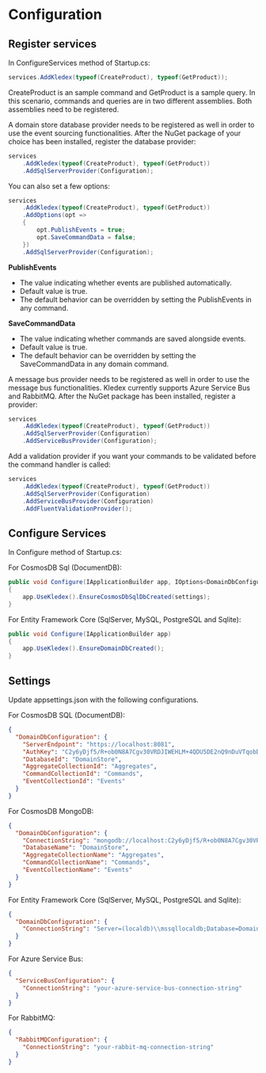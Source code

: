 # Configuration

## Register services

In ConfigureServices method of Startup.cs:

```C#
services.AddKledex(typeof(CreateProduct), typeof(GetProduct));
```

CreateProduct is an sample command and GetProduct is a sample query.
In this scenario, commands and queries are in two different assemblies.
Both assemblies need to be registered.

A domain store database provider needs to be registered as well in order to use the event sourcing functionalities.
After the NuGet package of your choice has been installed, register the database provider:

```C#
services
    .AddKledex(typeof(CreateProduct), typeof(GetProduct))
    .AddSqlServerProvider(Configuration);
```

You can also set a few options:

```C#
services
    .AddKledex(typeof(CreateProduct), typeof(GetProduct))
    .AddOptions(opt =>
    {
        opt.PublishEvents = true;
        opt.SaveCommandData = false;
    })
    .AddSqlServerProvider(Configuration);
```

**PublishEvents**
- The value indicating whether events are published automatically. 
- Default value is true.
- The default behavior can be overridden by setting the PublishEvents in any command.

**SaveCommandData**
- The value indicating whether commands are saved alongside events. 
- Default value is true.
- The default behavior can be overridden by setting the SaveCommandData in any domain command.

A message bus provider needs to be registered as well in order to use the message bus functionalities.
Kledex currently supports Azure Service Bus and RabbitMQ. After the NuGet package has been installed, register a provider:

```C#
services
    .AddKledex(typeof(CreateProduct), typeof(GetProduct))
    .AddSqlServerProvider(Configuration)
    .AddServiceBusProvider(Configuration);
```

Add a validation provider if you want your commands to be validated before the command handler is called:

```C#
services
    .AddKledex(typeof(CreateProduct), typeof(GetProduct))
    .AddSqlServerProvider(Configuration)
    .AddServiceBusProvider(Configuration)
    .AddFluentValidationProvider();
```

## Configure Services

In Configure method of Startup.cs:

For CosmosDB Sql (DocumentDB):

```C#
public void Configure(IApplicationBuilder app, IOptions<DomainDbConfiguration> settings)
{
    app.UseKledex().EnsureCosmosDbSqlDbCreated(settings);
}
```

For Entity Framework Core (SqlServer, MySQL, PostgreSQL and Sqlite):

```C#
public void Configure(IApplicationBuilder app)
{
    app.UseKledex().EnsureDomainDbCreated();
}
```

## Settings

Update appsettings.json with the following configurations.

For CosmosDB SQL (DocumentDB):

```JSON
{
  "DomainDbConfiguration": {
    "ServerEndpoint": "https://localhost:8081",
    "AuthKey": "C2y6yDjf5/R+ob0N8A7Cgv30VRDJIWEHLM+4QDU5DE2nQ9nDuVTqobD4b8mGGyPMbIZnqyMsEcaGQy67XIw/Jw==",
    "DatabaseId": "DomainStore",
    "AggregateCollectionId": "Aggregates",
    "CommandCollectionId": "Commands",
    "EventCollectionId": "Events"
  }
}
```

For CosmosDB MongoDB:

```JSON
{
  "DomainDbConfiguration": {
    "ConnectionString": "mongodb://localhost:C2y6yDjf5/R+ob0N8A7Cgv30VRDJIWEHLM+4QDU5DE2nQ9nDuVTqobD4b8mGGyPMbIZnqyMsEcaGQy67XIw/Jw==@localhost:10255/admin?ssl=true",
    "DatabaseName": "DomainStore",
    "AggregateCollectionName": "Aggregates",
    "CommandCollectionName": "Commands",
    "EventCollectionName": "Events"
  }
}
```

For Entity Framework Core (SqlServer, MySQL, PostgreSQL and Sqlite):

```JSON
{
  "DomainDbConfiguration": {
    "ConnectionString": "Server=(localdb)\\mssqllocaldb;Database=DomainDb;Trusted_Connection=True;MultipleActiveResultSets=true"
  }
}
```

For Azure Service Bus:

```JSON
{
  "ServiceBusConfiguration": {
    "ConnectionString": "your-azure-service-bus-connection-string"
  }
}
```

For RabbitMQ:

```JSON
{
  "RabbitMQConfiguration": {
    "ConnectionString": "your-rabbit-mq-connection-string"
  }
}
```